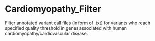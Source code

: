 # Cardiomyopathy_Filter
Filter annotated variant call files (in form of .txt) for variants who reach specified quality threshold in genes associated with human cardiomyopathy/cardiovascular disease.
